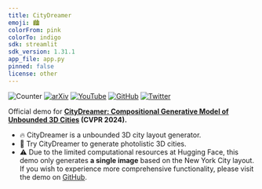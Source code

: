 ```yaml
---
title: CityDreamer
emoji: 🏙️
colorFrom: pink
colorTo: indigo
sdk: streamlit
sdk_version: 1.31.1
app_file: app.py
pinned: false
license: other
---
```


![Counter](https://api.infinitescript.com/badgen/count?name=hzxie/CityDreamer)
[![arXiv](https://img.shields.io/badge/arXiv-2309.00610-b31b1b.svg)](https://arxiv.org/abs/2309.00610)
[![YouTube](https://img.shields.io/badge/Spotlight%20Video-%23FF0000.svg?logo=YouTube&logoColor=white)](https://youtu.be/te4zinLTYz0)
[![GitHub](https://img.shields.io/github/stars/hzxie/city-dreamer)](https://github.com/hzxie/city-dreamer)
[![Twitter](https://img.shields.io/twitter/follow/zjhzxhz)](https://twitter.com/zjhzxhz)

Official demo for **[CityDreamer: Compositional Generative Model of Unbounded 3D Cities](https://github.com/hzxie/city-dreamer) (CVPR 2024).**

- 🔥 CityDreamer is a unbounded 3D city layout generator.
- 🤗 Try CityDreamer to generate photolistic 3D cities.
- ⚠️ Due to the limited computational resources at Hugging Face, this demo only generates **a single image** based on the New York City layout. If you wish to experience more comprehensive functionality, please visit the demo on [GitHub](https://github.com/hzxie/city-dreamer?tab=readme-ov-file#iterative-demo-%EF%B8%8F).
